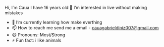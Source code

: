  Hi, I’m Caua I have 16 years old 
👀 I’m interested in live without making mistakes
- 🌱 I’m currently learning how make everthing
- 📫 How to reach me send me a email - cauagabrieldiniz007@gmail.com
- 😄 Pronouns: Most/Strong
- ⚡ Fun fact: i like animals

<!---
SonCaua/SonCaua is a ✨ special ✨ repository because its `README.md` (this file) appears on your GitHub profile.
You can click the Preview link to take a look at your changes.
--->
